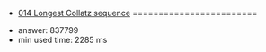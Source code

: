 + [014 Longest Collatz sequence](http://projecteuler.net/problem=14)
========================

- answer: 837799 
- min used time: 2285 ms

